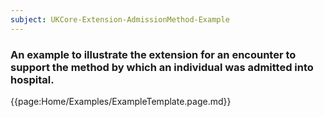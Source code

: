 ```yaml
---
subject: UKCore-Extension-AdmissionMethod-Example
---
```

### An example to illustrate the extension for an encounter to support the method by which an individual was admitted into hospital.

{{page:Home/Examples/ExampleTemplate.page.md}}